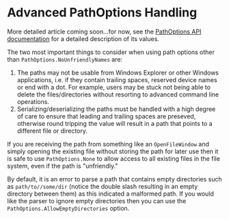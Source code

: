 # Advanced PathOptions Handling

More detailed article coming soon...for now, see the [PathOptions API documentation](../api/Singulink.IO.PathOptions.html) for a detailed description of its values.

The two most important things to consider when using path options other than `PathOptions.NoUnfriendlyNames` are:
1) The paths may not be usable from Windows Explorer or other Windows applications, i.e. if they contain trailing spaces, reserved device names or end with a dot. For example, users may be stuck not being able to delete the files/directories without resorting to advanced command line operations.
2) Serializing/deserializing the paths must be handled with a high degree of care to ensure that leading and trailing spaces are preseved, otherwise round tripping the value will result in a path that points to a different file or directory.

If you are receiving the path from something like an `OpenFileWindow` and simply opening the existing file without storing the path for later use then it is safe to use `PathOptions.None` to allow access to all existing files in the file system, even if the path is "unfriendly."

By default, it is an error to parse a path that contains empty directories such as `path/to//some/dir` (notice the double slash resulting in an empty directory between them) as this indicated a malformed path. If you would like the parser to ignore empty directories then you can use the `PathOptions.AllowEmptyDirectories` option.